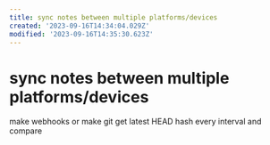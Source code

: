 ```yaml
---
title: sync notes between multiple platforms/devices
created: '2023-09-16T14:34:04.029Z'
modified: '2023-09-16T14:35:30.623Z'
---
```


# sync notes between multiple platforms/devices

make webhooks or make git get latest HEAD hash every interval and compare
